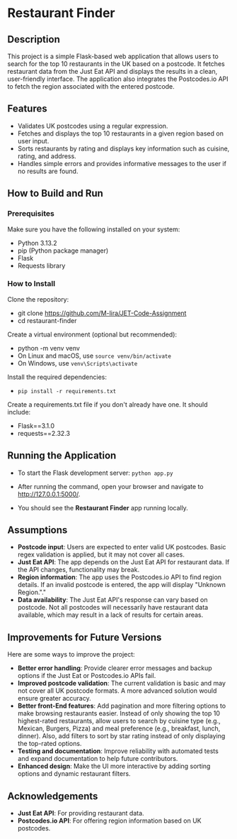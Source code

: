 # Restaurant Finder

## Description
This project is a simple Flask-based web application that allows users to search for the top 10 restaurants in the UK based on a postcode. It fetches restaurant data from the Just Eat API and displays the results in a clean, user-friendly interface. The application also integrates the Postcodes.io API to fetch the region associated with the entered postcode.

## Features
 - Validates UK postcodes using a regular expression.
 - Fetches and displays the top 10 restaurants in a given region based on user input.
 - Sorts restaurants by rating and displays key information such as cuisine, rating, and address.
 - Handles simple errors and provides informative messages to the user if no results are found.

## How to Build and Run

### Prerequisites

Make sure you have the following installed on your system:

- Python 3.13.2
- pip (Python package manager)
- Flask
- Requests library


### How to Install

Clone the repository:

- git clone https://github.com/M-lira/JET-Code-Assignment
- cd restaurant-finder

Create a virtual environment (optional but recommended):
- python -m venv venv
- On Linux and macOS, use `source venv/bin/activate`
- On Windows, use `venv\Scripts\activate`

Install the required dependencies:
- `pip install -r requirements.txt`

Create a requirements.txt file if you don't already have one. It should include:
- Flask==3.1.0
- requests==2.32.3

## Running the Application
- To start the Flask development server:
`python app.py`

- After running the command, open your browser and navigate to http://127.0.0.1:5000/.
- You should see the **Restaurant Finder** app running locally.

## Assumptions
 - **Postcode input**: Users are expected to enter valid UK postcodes. Basic regex validation is applied, but it may not cover all cases.
 - **Just Eat API**: The app depends on the Just Eat API for restaurant data. If the API changes, functionality may break.
 - **Region information**: The app uses the Postcodes.io API to find region details. If an invalid postcode is entered, the app will display "Unknown Region."."
- **Data availability**: The Just Eat API's response can vary based on postcode. Not all postcodes will necessarily have restaurant data available, which may result in a lack of results for certain areas.

## Improvements for Future Versions

Here are some ways to improve the project:

- **Better error handling**: Provide clearer error messages and backup options if the Just Eat or Postcodes.io APIs fail.
- **Improved postcode validation**: The current validation is basic and may not cover all UK postcode formats. A more advanced solution would ensure greater accuracy.
- **Better front-End features**: Add pagination and more filtering options to make browsing restaurants easier. Instead of only showing the top 10 highest-rated restaurants, allow users to search by cuisine type (e.g., Mexican, Burgers, Pizza) and meal preference (e.g., breakfast, lunch, dinner). Also, add filters to sort by star rating instead of only displaying the top-rated options.
- **Testing and documentation**: Improve reliability with automated tests and expand documentation to help future contributors.
- **Enhanced design**: Make the UI more interactive by adding sorting options and dynamic restaurant filters.

## Acknowledgements
- **Just Eat API**: For providing restaurant data.
- **Postcodes.io API**: For offering region information based on UK postcodes.
